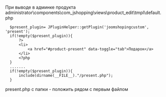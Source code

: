 При выводе в админке продукта
  administrator\components\com_jshopping\views\product_edit\tmpl\default.php
     
     
      $present_plugin= JPluginHelper::getPlugin('joomshopingcustom', 'present');
      if(!empty($present_plugin)){
          ?>
          <li>
              <a href="#product-present" data-toggle="tab">Подарок</a>
          </li>
          <?php
      }
      .......
      if(!empty($present_plugin)){
          include(dirname(__FILE__)."/present.php");
      }
        
  present.php с папки  - положить рядом с  первым файлом  
    
    

   
    
    
    